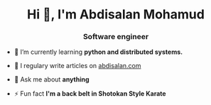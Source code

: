 <h1 align="center">Hi 👋, I'm Abdisalan Mohamud</h1>
<h3 align="center">Software engineer</h3>

- 🌱 I’m currently learning **python and distributed systems.**

- 📝 I regulary write articles on [abdisalan.com](https://abdisalan.com)

- 💬 Ask me about **anything**

- ⚡ Fun fact **I'm a back belt in Shotokan Style Karate**
